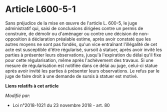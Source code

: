 # Article L600-5-1

Sans préjudice de la mise en œuvre de l'article L. 600-5, le juge administratif qui, saisi de conclusions dirigées contre un
permis de construire, de démolir ou d'aménager ou contre une décision de non-opposition à déclaration préalable estime, après
avoir constaté que les autres moyens ne sont pas fondés, qu'un vice entraînant l'illégalité de cet acte est susceptible
d'être régularisé, sursoit à statuer, après avoir invité les parties à présenter leurs observations, jusqu'à l'expiration du
délai qu'il fixe pour cette régularisation, même après l'achèvement des travaux. Si une mesure de régularisation est notifiée
dans ce délai au juge, celui-ci statue après avoir invité les parties à présenter leurs observations. Le refus par le juge de
faire droit à une demande de sursis à statuer est motivé.

**Liens relatifs à cet article**

_Modifié par_:

  - Loi n°2018-1021 du 23 novembre 2018 - art. 80
